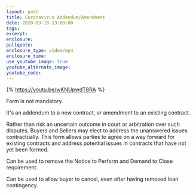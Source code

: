 ```yaml
---
layout: post
title: Coronavirus Addendum/Amendment
date: 2020-03-18 13:00:00
tags:
excerpt:
enclosure:
pullquote:
enclosure_type: video/mp4
enclosure_time:
use_youtube_image: true
youtube_alternate_image:
youtube_code:
---
```


{% <a href="https://youtu.be/wKNUpwdT8RA">https://youtu.be/wKNUpwdT8RA</a>&nbsp;%}&nbsp;

Form is not mandatory.

It's an addendum to a new contract, or amendment to an existing contract.

Rather than risk an uncertain outcome in court or arbitration over such disputes, Buyers and Sellers may elect to address the unanswered issues contractually. This form allows parties to agree on a way forward for existing contracts and address potential issues in contracts that have not yet been formed.

Can be used to remove the Notice to Perform and Demand to Close requirement.

Can be used to allow buyer to cancel, even after having removed loan contingency.&nbsp;